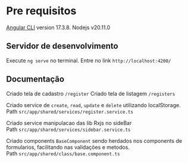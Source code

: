 # Pre requisitos

[Angular CLI](https://github.com/angular/angular-cli) version 17.3.8.
Nodejs v20.11.0

## Servidor de desenvolvimento

Execute `ng serve` no terminal. Entre no link `http://localhost:4200/`

## Documentação
  Criado tela de cadastro `/register`
  Criado tela de listagem `/registers`
  
  Criado service de `create`, `read`, `update` e `delete` utilizando localStorage. <br>
  Path `src/app/shared/services/register.service.ts`
  
  Criado service manipulacao das lib Rxjs no sideBar <br>
  Path `src/app/shared/services/sidebar.service.ts`

  Criado components `BaseComponent` sendo herdados nos components de formularios, facilitando nas validações e metodos. <br>
  Path `src/app/shared/class/base.component.ts`



